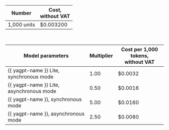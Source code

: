 | Number | Cost, <br>without VAT |
| ----- | ----- |
| 1,000 units | $0.003200 |

<br>

| Model parameters | Multiplier | Cost per 1,000 tokens, </br> without VAT |
|---------------------------------------------------------|-------|----------------------------------------|
| {{ yagpt-name }} Lite, synchronous mode | 1.00 | $0.0032 |
| {{ yagpt-name }} Lite, asynchronous mode | 0.50 | $0.0016 |
| {{ yagpt-name }}, synchronous mode | 5.00 | $0.0160 |
| {{ yagpt-name }}, asynchronous mode | 2.50 | $0.0080 |
